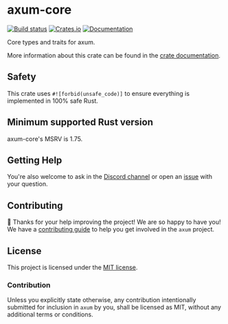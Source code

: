# axum-core

[![Build status](https://github.com/tokio-rs/axum/actions/workflows/CI.yml/badge.svg?branch=main)](https://github.com/tokio-rs/axum/blob/main/.github/workflows/CI.yml)
[![Crates.io](https://img.shields.io/crates/v/axum-core)](https://crates.io/crates/axum-core)
[![Documentation](https://docs.rs/axum-core/badge.svg)](https://docs.rs/axum-core)

Core types and traits for axum.

More information about this crate can be found in the [crate documentation][docs].

## Safety

This crate uses `#![forbid(unsafe_code)]` to ensure everything is implemented in 100% safe Rust.

## Minimum supported Rust version

axum-core's MSRV is 1.75.

## Getting Help

You're also welcome to ask in the [Discord channel][chat] or open an [issue]
with your question.

## Contributing

🎈 Thanks for your help improving the project! We are so happy to have
you! We have a [contributing guide][contributing] to help you get involved in the
`axum` project.

## License

This project is licensed under the [MIT license][license].

### Contribution

Unless you explicitly state otherwise, any contribution intentionally submitted
for inclusion in `axum` by you, shall be licensed as MIT, without any
additional terms or conditions.

[`axum`]: https://crates.io/crates/axum
[chat]: https://discord.gg/tokio
[contributing]: /CONTRIBUTING.md
[docs]: https://docs.rs/axum-core
[license]: /axum-core/LICENSE
[issue]: https://github.com/tokio-rs/axum/issues/new
